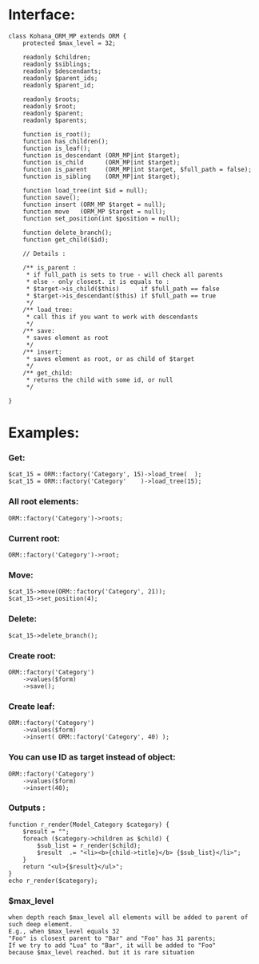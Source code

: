 # Interface:
	class Kohana_ORM_MP extends ORM {
		protected $max_level = 32;

		readonly $children;
		readonly $siblings;
		readonly $descendants;
		readonly $parent_ids;
		readonly $parent_id;

		readonly $roots;
		readonly $root;
		readonly $parent;
		readonly $parents;

		function is_root();
		function has_children();
		function is_leaf();
		function is_descendant (ORM_MP|int $target);
		function is_child      (ORM_MP|int $target);
		function is_parent     (ORM_MP|int $target, $full_path = false);
		function is_sibling    (ORM_MP|int $target);

		function load_tree(int $id = null);
		function save();
		function insert (ORM_MP $target = null);
		function move   (ORM_MP $target = null);
		function set_position(int $position = null);

		function delete_branch();
		function get_child($id);

		// Details :

		/** is_parent :
		 * if full_path is sets to true - will check all parents
		 * else - only closest. it is equals to :
		 * $target->is_child($this)      if $full_path == false
		 * $target->is_descendant($this) if $full_path == true
		 */
		/** load_tree:
		 * call this if you want to work with descendants
		 */
		/** save:
		 * saves element as root
		 */
		/** insert:
		 * saves element as root, or as child of $target
		 */
		/** get_child:
		 * returns the child with some id, or null
		 */

	}

# Examples:

### Get:
	$cat_15 = ORM::factory('Category', 15)->load_tree(  );
	$cat_15 = ORM::factory('Category'    )->load_tree(15);

### All root elements:
	ORM::factory('Category')->roots;

### Current root:
	ORM::factory('Category')->root;

### Move:
	$cat_15->move(ORM::factory('Category', 21));
	$cat_15->set_position(4);

### Delete:
	$cat_15->delete_branch();

### Create root:
	ORM::factory('Category')
		->values($form)
		->save();

### Create leaf:
	ORM::factory('Category')
		->values($form)
		->insert( ORM::factory('Category', 40) );

### You can use ID as target instead of object:
	ORM::factory('Category')
		->values($form)
		->insert(40);

### Outputs :
	function r_render(Model_Category $category) {
		$result = "";
		foreach ($category->children as $child) {
			$sub_list = r_render($child);
			$result  .= "<li><b>{child->title}</b> {$sub_list}</li>";
		}
		return "<ul>{$result}</ul>";
	}
	echo r_render($category);


### $max_level
	when depth reach $max_level all elements will be added to parent of such deep element.
	E.g., when $max_level equals 32
	"Foo" is closest parent to "Bar" and "Foo" has 31 parents;
	If we try to add "Lua" to "Bar", it will be added to "Foo"
	because $max_level reached. but it is rare situation
